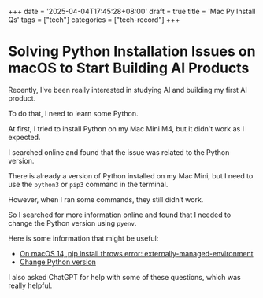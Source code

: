 +++
date = '2025-04-04T17:45:28+08:00'
draft = true
title = 'Mac Py Install Qs'
tags = ["tech"]
categories = ["tech-record"]
+++

# Solving Python Installation Issues on macOS to Start Building AI Products

Recently, I've been really interested in studying AI and building my first AI product.

To do that, I need to learn some Python.

At first, I tried to install Python on my Mac Mini M4, but it didn't work as I expected.

I searched online and found that the issue was related to the Python version.

There is already a version of Python installed on my Mac Mini, but I need to use the `python3` or `pip3` command in the terminal.

However, when I ran some commands, they still didn’t work.

So I searched for more information online and found that I needed to change the Python version using `pyenv`.

Here is some information that might be useful:

- [On macOS 14, pip install throws error: externally-managed-environment](https://discuss.python.org/t/on-macos-14-pip-install-throws-error-externally-managed-environment/50352)  
- [Change Python version](https://cloud.tencent.com/developer/article/2049999)

I also asked ChatGPT for help with some of these questions, which was really helpful.


